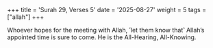 +++
title = 'Surah 29, Verses 5'
date = '2025-08-27'
weight = 5
tags = ["allah"]
+++

Whoever hopes for the meeting with Allah, ˹let them know that˺ Allah’s appointed time is sure to come. He is the All-Hearing, All-Knowing.